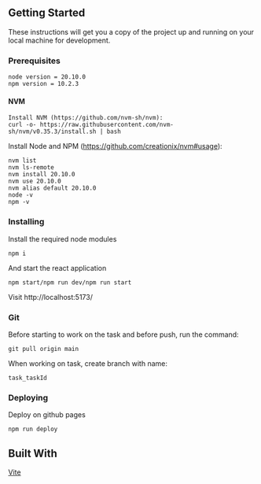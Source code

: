 ## Getting Started

These instructions will get you a copy of the project up and running on your local machine for development.

### Prerequisites

```
node version = 20.10.0
npm version = 10.2.3
```

#### NVM

```
Install NVM (https://github.com/nvm-sh/nvm):
curl -o- https://raw.githubusercontent.com/nvm-sh/nvm/v0.35.3/install.sh | bash
```

Install Node and NPM (https://github.com/creationix/nvm#usage):

```
nvm list
nvm ls-remote
nvm install 20.10.0
nvm use 20.10.0
nvm alias default 20.10.0
node -v
npm -v
```

### Installing

Install the required node modules

```
npm i
```

And start the react application

```
npm start/npm run dev/npm run start
```

Visit http://localhost:5173/

### Git

Before starting to work on the task and before push, run the command:

```
git pull origin main
```

When working on task, create branch with name:

```
task_taskId
```

### Deploying

Deploy on github pages

```
npm run deploy
```

## Built With

[Vite](https://vitejs.dev/)
